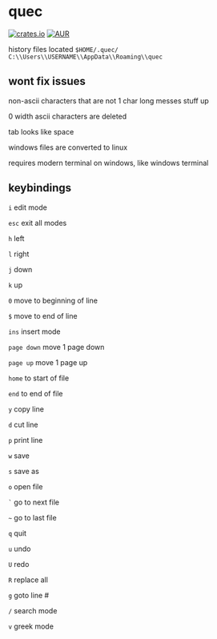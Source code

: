 # quec
[![crates.io](https://img.shields.io/crates/v/quec.svg)](https://crates.io/crates/quec) [![AUR](https://img.shields.io/aur/version/quec.svg)](https://aur.archlinux.org/packages/quec/)

history files located ``$HOME/.quec/`` ``C:\\Users\\USERNAME\\AppData\\Roaming\\quec``
## wont fix issues
non-ascii characters that are not 1 char long messes stuff up

0 width ascii characters are deleted

tab looks like space

windows files are converted to linux

requires modern terminal on windows, like windows terminal
## keybindings
``i`` edit mode

``esc`` exit all modes

``h`` left

``l`` right

``j`` down

``k`` up

``0`` move to beginning of line

``$`` move to end of line

``ins`` insert mode

``page down`` move 1 page down

``page up`` move 1 page up

``home`` to start of file

``end`` to end of file

``y`` copy line

``d`` cut line

``p`` print line

``w``  save

``s`` save as

``o`` open file

`` ` ``  go to next file

``~`` go to last file

``q``  quit

``u``  undo

``U``  redo

``R`` replace all

``g`` goto line #

``/`` search mode

``v`` greek mode